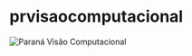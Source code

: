 # prvisaocomputacional

![Paraná Visão Computacional](https://github.com/lisaterumi/prvisaocomputacional/blob/main/prvisaocomputacional.gif)
